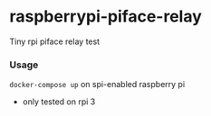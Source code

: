 # raspberrypi-piface-relay
Tiny rpi piface relay test

### Usage
`docker-compose up` on spi-enabled raspberry pi

 * only tested on rpi 3
